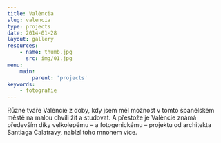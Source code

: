 ```yaml
---
title: València
slug: valencia
type: projects
date: 2014-01-28
layout: gallery
resources:
    - name: thumb.jpg
      src: img/01.jpg
menu:
    main:
        parent: 'projects'
keywords:
    - fotografie
---
```


Různé tváře Valèncie z doby, kdy jsem měl možnost v tomto španělském městě na malou chvíli žít a studovat. A přestože je Valèncie známá především díky velkolepému – a fotogenickému – projektu od architekta Santiaga Calatravy, nabízí toho mnohem více.